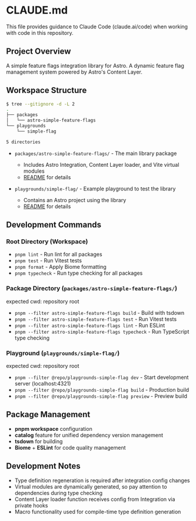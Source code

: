 # CLAUDE.md

This file provides guidance to Claude Code (claude.ai/code) when working with code in this repository.

## Project Overview

A simple feature flags integration library for Astro. A dynamic feature flag management system powered by Astro's Content Layer.

## Workspace Structure

```bash
$ tree --gitignore -d -L 2
.
├── packages
│   └── astro-simple-feature-flags
└── playgrounds
    └── simple-flag

5 directories
```

- `packages/astro-simple-feature-flags/` - The main library package
  - Includes Astro Integration, Content Layer loader, and Vite virtual modules
  - [README](packages/astro-simple-feature-flags/README.md) for details

- `playgrounds/simple-flag/` - Example playground to test the library
  - Contains an Astro project using the library
  - [README](playgrounds/simple-flag/README.md) for details

## Development Commands

### Root Directory (Workspace)

- `pnpm lint` - Run lint for all packages
- `pnpm test` - Run Vitest tests
- `pnpm format` - Apply Biome formatting
- `pnpm typecheck` - Run type checking for all packages

### Package Directory (`packages/astro-simple-feature-flags/`)

expected cwd: repository root

- `pnpm --filter astro-simple-feature-flags build` - Build with tsdown
- `pnpm --filter astro-simple-feature-flags test` - Run Vitest tests
- `pnpm --filter astro-simple-feature-flags lint` - Run ESLint
- `pnpm --filter astro-simple-feature-flags typecheck` - Run TypeScript type checking

### Playground (`playgrounds/simple-flag/`)

expected cwd: repository root

- `pnpm --filter @repo/playgrounds-simple-flag dev` - Start development server (localhost:4321)
- `pnpm --filter @repo/playgrounds-simple-flag build` - Production build
- `pnpm --filter @repo/playgrounds-simple-flag preview` - Preview build

## Package Management

- **pnpm workspace** configuration
- **catalog** feature for unified dependency version management
- **tsdown** for building
- **Biome** + **ESLint** for code quality management

## Development Notes

- Type definition regeneration is required after integration config changes
- Virtual modules are dynamically generated, so pay attention to dependencies during type checking
- Content Layer loader function receives config from Integration via private hooks
- Macro functionality used for compile-time type definition generation
